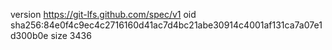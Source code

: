 version https://git-lfs.github.com/spec/v1
oid sha256:84e0f4c9ec4c2716160d41ac7d4bc21abe30914c4001af131ca7a07e1d300b0e
size 3436
